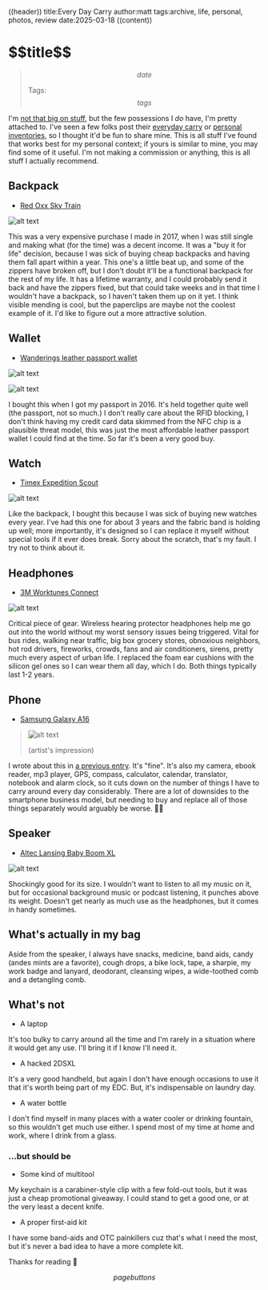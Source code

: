 ((header))
title:Every Day Carry
author:matt
tags:archive, life, personal, photos, review
date:2025-03-18
((content))
<h1 id="pagetitle">$$title$$</h1>

>$$date$$
>
>Tags: $$tags$$

I'm [not that big on stuff](/archive/no-more-stuff), but the few possessions I *do* have, I'm pretty attached to. I've seen a few folks post their [everyday carry](https://www.srsbsns.lol/uses/) or [personal inventories](https://hypr.moe/inventory/), so I thought it'd be fun to share mine. This is all stuff I've found that works best for my personal context; if yours is similar to mine, you may find some of it useful. I'm not making a commission or anything, this is all stuff I actually recommend.

## Backpack

* [Red Oxx Sky Train](https://www.redoxx.com/products/sky-train-convertible-backpack)

![alt text](https://i.imgur.com/brunADi.jpeg "")

This was a very expensive purchase I made in 2017, when I was still single and making what (for the time) was a decent income. It was a "buy it for life" decision, because I was sick of buying cheap backpacks and having them fall apart within a year. This one's a little beat up, and some of the zippers have broken off, but I don't doubt it'll be a functional backpack for the rest of my life. It has a lifetime warranty, and I could probably send it back and have the zippers fixed, but that could take weeks and in that time I wouldn't have a backpack, so I haven't taken them up on it yet. I think visible mending is cool, but the paperclips are maybe not the coolest example of it. I'd like to figure out a more attractive solution.

## Wallet

* [Wanderings leather passport wallet](https://wanderings.com/collections/wallets/products/leather-passport-travel-wallet)

![alt text](https://i.imgur.com/P6Xbfew.jpeg "")

![alt text](https://i.imgur.com/KHUYS0C.jpeg "")

I bought this when I got my passport in 2016. It's held together quite well (the passport, not so much.) I don't really care about the RFID blocking, I don't think having my credit card data skimmed from the NFC chip is a plausible threat model, this was just the most affordable leather passport wallet I could find at the time. So far it's been a very good buy.

## Watch

* [Timex Expedition Scout](https://timex.com/products/expedition-scout-40mm-fabric-slip-thru-strap-watch-tw4b15500)

![alt text](https://i.imgur.com/msOp6RZ.jpeg "")

Like the backpack, I bought this because I was sick of buying new watches every year. I've had this one for about 3 years and the fabric band is holding up well; more importantly, it's designed so I can replace it myself without special tools if it ever does break. Sorry about the scratch, that's my fault. I try not to think about it.

## Headphones

* [3M Worktunes Connect](https://www.3m.com/3M/en_US/p/d/cbgnawus1754/)

![alt text](https://i.imgur.com/jT5dboo.jpeg "")

Critical piece of gear. Wireless hearing protector headphones help me go out into the world without my worst sensory issues being triggered. Vital for bus rides, walking near traffic, big box grocery stores, obnoxious neighbors, hot rod drivers, fireworks, crowds, fans and air conditioners, sirens, pretty much every aspect of urban life. I replaced the foam ear cushions with the silicon gel ones so I can wear them all day, which I do. Both things typically last 1-2 years.

## Phone

* [Samsung Galaxy A16](https://www.samsung.com/us/smartphones/galaxy-a16-5g/)

>![alt text](https://i.imgur.com/f17qVlG.jpeg "")
>
>(artist's impression)

I wrote about this in [a previous entry](https://bluelander.bearblog.dev/samsung-a16). It's "fine". It's also my camera, ebook reader, mp3 player, GPS, compass, calculator, calendar, translator, notebook and alarm clock, so it cuts down on the number of things I have to carry around every day considerably. There are a lot of downsides to the smartphone business model, but needing to buy and replace all of those things separately would arguably be worse. 🤷‍♀️

## Speaker

* [Altec Lansing Baby Boom XL](https://www.alteclansing.com/products/babyboom-xl)

![alt text](https://i.imgur.com/NYF88te.jpeg "")

Shockingly good for its size. I wouldn't want to listen to all  my music on it, but for occasional background music or podcast listening, it punches above its weight. Doesn't get nearly as much use as the headphones, but it comes in handy sometimes.

## What's actually in my bag

Aside from the speaker, I always have snacks, medicine, band aids, candy (andes mints are a favorite), cough drops, a bike lock, tape, a sharpie, my work badge and lanyard, deodorant, cleansing wipes, a wide-toothed comb and a detangling comb.

## What's not

* A laptop

It's too bulky to carry around all the time and I'm rarely in a situation where it would get any use. I'll bring it if I know I'll need it.

* A hacked 2DSXL

It's a very good handheld, but again I don't have enough occasions to use it that it's worth being part of my EDC. But, it's indispensable on laundry day.

* A water bottle

I don't find myself in many places with a water cooler or drinking fountain, so this wouldn't get much use either. I spend most of my time at home and work, where I drink from a glass.

### ...but should be

* Some kind of multitool

My keychain is a carabiner-style clip with a few fold-out tools, but it was just a cheap promotional giveaway. I could stand to get a good one, or at the very least a decent knife.

* A proper first-aid kit

I have some band-aids and OTC painkillers cuz that's what I need the most, but it's never a bad idea to have a more complete kit.

Thanks for reading 🦝

$$pagebuttons$$